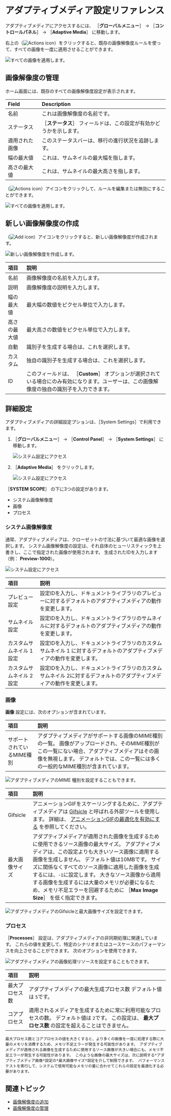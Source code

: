 # アダプティブメディア設定リファレンス

アダプティブメディアにアクセスするには、 ［**グローバルメニュー**］ &rarr; ［**コントロールパネル**］ &rarr; ［**Adaptive Media**］ に移動します。

右上の（![Actions icon](../../../../images/icon-actions.png)）をクリックすると、既存の画像解像度ルールを使って、すべての画像を一度に適用させることができます。

![すべての画像を適用します。](./adaptive-media-configuration-reference/images/02.png)

## 画像解像度の管理

ホーム画面には、既存のすべての画像解像度設定が表示されます。

| Field   | Description                       |
|:------- |:--------------------------------- |
| 名前      | これは画像解像度の名前です。                    |
| ステータス   | ［**ステータス**］ フィールドは、この設定が有効かどうかを示します。 |
| 適用された画像 | このステータスバーは、移行の進行状況を追跡します。         |
| 幅の最大値   | これは、サムネイルの最大幅を指します。               |
| 高さの最大値  | これは、サムネイルの最大高さを指します。              |

（![Actions icon](../../../../images/icon-actions.png)）アイコンをクリックして、ルールを編集または無効にすることができます。

![すべての画像を適用します。](./adaptive-media-configuration-reference/images/03.png)

## 新しい画像解像度の作成

（![Add icon](../../../../images/icon-add.png)）アイコンをクリックすると、新しい画像解像度が作成されます。

![新しい画像解像度を作成します。](./adaptive-media-configuration-reference/images/01.png)

| 項目     | 説明                                                                        |
|:------ |:------------------------------------------------------------------------- |
| 名前     | 画像解像度の名前を入力します。                                                           |
| 説明     | 画像解像度の説明を入力します。                                                           |
| 幅の最大値  | 最大幅の数値をピクセル単位で入力します。                                                      |
| 高さの最大値 | 最大高さの数値をピクセル単位で入力します。                                                     |
| 自動     | 識別子を生成する場合は、これを選択します。                                                     |
| カスタム   | 独自の識別子を生成する場合は、これを選択します。                                                  |
| ID     | このフィールドは、 ［**Custom**］ オプションが選択されている場合にのみ有効になります。ユーザーは、この画像解像度の独自の識別子を入力できます。 |

## 詳細設定

アダプティブメディアの詳細設定プションは、［System Settings］で利用できます。

1. ［**グローバルメニュー**］ &rarr; ［**Control Panel**］ &rarr; ［**System Settings**］ に移動します。

    ![システム設定にアクセス](./adaptive-media-configuration-reference/images/04.png)

1. ［**Adaptive Media**］ をクリックします。

    ![システム設定にアクセス](./adaptive-media-configuration-reference/images/05.png)

［**SYSTEM SCOPE**］ の下に3つの設定があります。

* システム画像解像度
* 画像
* プロセス

### システム画像解像度

通常、アダプティブメディアは、クローゼットの寸法に基づいて最適な画像を選択します。 システム画像解像度の設定は、それ自体のヒューリスティックを上書きし、ここで指定された画像が使用されます。 生成されたIDを入力します（例： **Preview-1000**）。

![システム設定にアクセス](./adaptive-media-configuration-reference/images/09.png)

| 項目             | 説明                                                              |
|:-------------- |:--------------------------------------------------------------- |
| プレビュー設定        | 設定IDを入力し、ドキュメントライブラリのプレビューに対するデフォルトのアダプティブメディアの動作を変更します。        |
| サムネイル設定        | 設定IDを入力し、ドキュメントライブラリのサムネイルに対するデフォルトのアダプティブメディアの動作を変更します。        |
| カスタムサムネイル 1 設定 | 設定IDを入力し、ドキュメントライブラリのカスタムサムネイル 1 に対するデフォルトのアダプティブメディアの動作を変更します。 |
| カスタムサムネイル 2 設定 | 設定IDを入力し、ドキュメントライブラリのカスタムサムネイル 2に対するデフォルトのアダプティブメディアの動作を変更します。  |

### 画像

**画像** 設定には、次のオプションが含まれています。

| 項目              | 説明                                                                                                                        |
|:--------------- |:------------------------------------------------------------------------------------------------------------------------- |
| サポートされているMIME種別 | アダプティブメディアがサポートする画像のMIME種別の一覧。 画像がアップロードされ、そのMIME種別がこの一覧にない場合、アダプティブメディアはその画像を無視します。 デフォルトでは、この一覧には多くの一般的なMIME種別が含まれています。 |

![アダプティブメディアのMIME 種別を設定することもできます。](./adaptive-media-configuration-reference/images/08.png)

| 項目       | 説明                                                                                                                                                                                                                                   |
|:-------- |:------------------------------------------------------------------------------------------------------------------------------------------------------------------------------------------------------------------------------------ |
| Gifsicle | アニメーションGIFをスケーリングするために、アダプティブメディアは [Gifsicle](https://www.lcdf.org/gifsicle/) と呼ばれる外部ツールを使用します。 詳細は、 [アニメーションGIFの最適化を有効にする](../../devops/enabling-optimization-of-animated-gifs.md) を参照してください。                         |
| 最大画像サイズ  | アダプティブメディアが適用された画像を生成するために使用できるソース画像の最大サイズ。 アダプティブメディアは、この設定よりも大きいソース画像に適用する画像を生成しません。 デフォルト値は10MBです。 サイズに関係なくすべてのソース画像に適用した画像を生成するには、`-1`に設定します。 大きなソース画像から適用する画像を生成するには大量のメモリが必要になるため、メモリ不足エラーを回避するために ［**Max Image Size**］ を低く指定できます。 |

![アダプティブメディアのGifsicleと最大画像サイズを設定できます。](./adaptive-media-configuration-reference/images/06.png)

### プロセス

［**Processes**］ 設定は、アダプティブメディアの非同期処理に関連しています。 これらの値を変更して、特定のシナリオまたはユースケースのパフォーマンスを向上させることができます。 次のオプションを使用できます。

![アダプティブメディアの画像処理リソースを設定することもできます。](./adaptive-media-configuration-reference/images/07.png)

| 項目      | 説明                                                                             |
|:------- |:------------------------------------------------------------------------------ |
| 最大プロセス数 | アダプティブメディアの最大生成プロセス数 デフォルト値は `5`です。                                            |
| コアプロセス  | 適用されるメディアを生成するために常に利用可能なプロセスの数。 デフォルト値は `2`です。 この設定は、 **最大プロセス数** の設定を超えることはできません。 |

```{warning}
最大プロセス数とコアプロセスの値を大きくすると、より多くの画像を一度に処理する際に大量のメモリを消費するため、メモリ不足エラーが発生する可能性があります。 アダプティブメディアが適用される画像を生成するために使用するソース画像が大きい場合にも、メモリ不足エラーが発生する可能性があります。 このような画像の最大サイズは、次に説明する*アダプティブメディア画像*設定の*最大画像サイズ*設定を介して制限できます。 パフォーマンステストを実行して、システムで使用可能なメモリの量に合わせてこれらの設定を最適化する必要があります。
```

## 関連トピック

* [画像解像度の追加](./adding-image-resolutions.md)
* [画像解像度の管理](./managing-image-resolutions.md)
